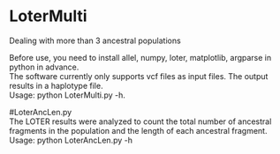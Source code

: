 # LoterMulti
Dealing with more than 3 ancestral populations

Before use, you need to install allel, numpy, loter, matplotlib, argparse in python in advance.  
The software currently only supports vcf files as input files. The output results in a haplotype file.  
Usage: python LoterMulti.py -h.  

#LoterAncLen.py  
The LOTER results were analyzed to count the total number of ancestral fragments in the population and the length of each ancestral fragment.  
Usage: python LoterAncLen.py -h
